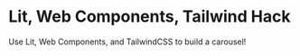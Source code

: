 # Lit, Web Components, Tailwind Hack

Use Lit, Web Components, and TailwindCSS to build a carousel!
